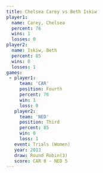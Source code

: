 ```yaml
---
title: Chelsea Carey vs Beth Iskiw
player1:              
  name: Carey, Chelsea
  percent: 76         
  wins: 1             
  losses: 0           
player2:              
  name: Iskiw, Beth   
  percent: 85         
  wins: 0             
  losses: 1           
games:
 - player1:          
     team: 'CAR'     
     position: Fourth
     percent: 76     
     win: 1          
     loss: 0         
   player2:         
     team: 'NED'    
     position: Third
     percent: 85    
     win: 0         
     loss: 1        
   event: Trials (Women)
   year: 2013           
   draw: Round Robin(3) 
   score: CAR 8 - NED 5 
---
```

